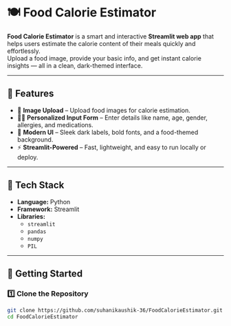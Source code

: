 # 🍽️ Food Calorie Estimator  

**Food Calorie Estimator** is a smart and interactive **Streamlit web app** that helps users estimate the calorie content of their meals quickly and effortlessly.  
Upload a food image, provide your basic info, and get instant calorie insights — all in a clean, dark-themed interface.  

---

## 🌟 Features  
- 📸 **Image Upload** – Upload food images for calorie estimation.  
- 🧑‍⚕️ **Personalized Input Form** – Enter details like name, age, gender, allergies, and medications.  
- 🎨 **Modern UI** – Sleek dark labels, bold fonts, and a food-themed background.  
- ⚡ **Streamlit-Powered** – Fast, lightweight, and easy to run locally or deploy.  

---

## 🧰 Tech Stack  
- **Language:** Python  
- **Framework:** Streamlit  
- **Libraries:**  
  - `streamlit`  
  - `pandas`  
  - `numpy`  
  - `PIL`  

---

## 🚀 Getting Started  

### 1️⃣ Clone the Repository  
```bash
git clone https://github.com/suhanikaushik-36/FoodCalorieEstimator.git
cd FoodCalorieEstimator
